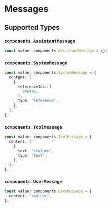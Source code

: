 # Messages


## Supported Types

### `components.AssistantMessage`

```typescript
const value: components.AssistantMessage = {};
```

### `components.SystemMessage`

```typescript
const value: components.SystemMessage = {
  content: [
    {
      referenceIds: [
        906495,
      ],
      type: "reference",
    },
  ],
};
```

### `components.ToolMessage`

```typescript
const value: components.ToolMessage = {
  content: [
    {
      text: "<value>",
      type: "text",
    },
  ],
};
```

### `components.UserMessage`

```typescript
const value: components.UserMessage = {
  content: "<value>",
};
```

